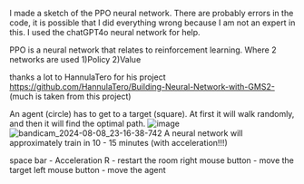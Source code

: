 I made a sketch of the PPO neural network.
There are probably errors in the code, it is possible that I did everything wrong because I am not an expert in this.
I used the chatGPT4o neural network for help.

PPO is a neural network that relates to reinforcement learning. Where 2 networks are used 1)Policy 2)Value

thanks a lot to HannulaTero for his project https://github.com/HannulaTero/Building-Neural-Network-with-GMS2-
(much is taken from this project)

An agent (circle) has to get to a target (square). At first it will walk randomly, and then it will find the optimal path.
![image](https://github.com/user-attachments/assets/f6ff0151-af61-42c7-a71c-23d0301e1837)
![bandicam_2024-08-08_23-16-38-742](https://github.com/user-attachments/assets/e3e92a8a-bc36-43b7-8ffd-91d23f125d78)
A neural network will approximately train in 10 - 15 minutes (with acceleration!!!)

space bar - Acceleration
R - restart the room
right mouse button - move the target
left mouse button - move the agent
